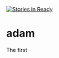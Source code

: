 [![Stories in Ready](https://badge.waffle.io/netanelgilad/adam.png?label=ready&title=Ready)](https://waffle.io/netanelgilad/adam)
# adam
The first

